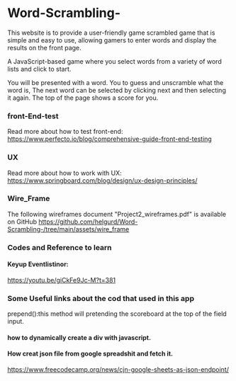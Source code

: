 # Word-Scrambling-
This website is to provide a user-friendly game scrambled game that is simple and easy to use, allowing gamers to enter words and display the results on the front page.

A JavaScript-based game where you select words from a variety of word lists and click to start.   

You will be presented with a word.
You to guess and unscramble what the word is, The next word can be selected by clicking next and then selecting it again.
The top of the page shows a score for you.

### front-End-test
Read more about how to test front-end: 
https://www.perfecto.io/blog/comprehensive-guide-front-end-testing

### UX 

Read more about how to work with UX: 
https://www.springboard.com/blog/design/ux-design-principles/


### Wire_Frame
The following wireframes document "Project2_wireframes.pdf" is available on GitHub
https://github.com/helgurd/Word-Scrambling-/tree/main/assets/wire_frame

### Codes and Reference to learn 
#### Keyup Eventlistinor:
https://youtu.be/giCkFe9Jc-M?t=381


### Some Useful links about the cod that used in this app
prepend():this method will  pretending the scoreboard at the top of the field input.

#### how to dynamically create a div with javascript.

#### How creat json file from google spreadshit and fetch it.
https://www.freecodecamp.org/news/cjn-google-sheets-as-json-endpoint/

